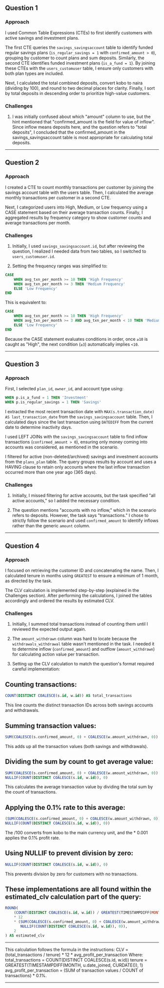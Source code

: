 ## Question 1

### Approach  
I used Common Table Expressions (CTEs) to first identify customers with active savings and investment plans.  

The first CTE queries the `savings_savingsaccount` table to identify funded regular savings plans (`is_regular_savings = 1` with `confirmed_amount > 0`), grouping by customer to count plans and sum deposits. Similarly, the second CTE identifies funded investment plans (`is_a_fund = 1`). By joining these CTEs with the `users_customuser` table, I ensure only customers with both plan types are included.  

Next, I calculated the total combined deposits, convert kobo to naira (dividing by 100), and round to two decimal places for clarity. Finally, I sort by total deposits in descending order to prioritize high-value customers.  

### Challenges  
1. I was initially confused about which "amount" column to use, but the hint mentioned that "confirmed_amount is the field for value of inflow". Since inflow means deposits here, and the question refers to "total deposits", I concluded that the confirmed_amount in the savings_savingsaccount table is most appropriate for calculating total deposits.

---

## Question 2

### Approach  
I created a CTE to count monthly transactions per customer by joining the savings account table with the users table. Then, I calculated the average monthly transactions per customer in a second CTE.  

Next, I categorized users into High, Medium, or Low frequency using a CASE statement based on their average transaction counts. Finally, I aggregated results by frequency category to show customer counts and average transactions per month.  

### Challenges  
1. Initially, I used `savings_savingsaccount.id`, but after reviewing the question, I realized I needed data from two tables, so I switched to `users_customuser.id`.  

2. Setting the frequency ranges was simplified to:  
```sql
CASE
    WHEN avg_txn_per_month >= 10 THEN 'High Frequency'
    WHEN avg_txn_per_month >= 3 THEN 'Medium Frequency'
    ELSE 'Low Frequency'
END
```  
This is equivalent to:  
```sql
CASE
    WHEN avg_txn_per_month >= 10 THEN 'High Frequency'
    WHEN avg_txn_per_month >= 3 AND avg_txn_per_month < 10 THEN 'Medium Frequency'
    ELSE 'Low Frequency'
END
```  
Because the CASE statement evaluates conditions in order, once `≥10` is caught as "High", the next condition (`≥3`) automatically implies `<10`.

---

## Question 3

### Approach  
First, I selected `plan_id`, `owner_id`, and account type using:  
```sql
WHEN p.is_a_fund = 1 THEN 'Investment' 
WHEN p.is_regular_savings = 1 THEN 'Savings'
```  

I extracted the most recent transaction date with `MAX(s.transaction_date) AS last_transaction_date` from the `savings_savingsaccount` table. Then, I calculated days since the last transaction using `DATEDIFF` from the current date to determine inactivity days.  

I used LEFT JOINs with the `savings_savingsaccount` table to find inflow transactions (`confirmed_amount > 0`), ensuring only money coming into accounts was considered, as mentioned in the scenario.  

I filtered for active (non-deleted/archived) savings and investment accounts from the `plans_plan` table. The query groups results by account and uses a HAVING clause to retain only accounts where the last inflow transaction occurred more than one year ago (365 days).  

### Challenges  
1. Initially, I missed filtering for active accounts, but the task specified "all active accounts," so I added the necessary condition.  

2. The question mentions "accounts with no inflow," which in the scenario refers to deposits. However, the task says "transactions." I chose to strictly follow the scenario and used `confirmed_amount` to identify inflows rather than the generic `amount` column.

---

## Question 4

### Approach  
I focused on retrieving the customer ID and concatenating the name. Then, I calculated tenure in months using `GREATEST` to ensure a minimum of 1 month, as directed by the task.  

The CLV calculation is implemented step-by-step (explained in the Challenges section). After performing the calculations, I joined the tables accordingly and ordered the results by estimated CLV.  

### Challenges  
1. Initially, I summed total transactions instead of counting them until I reviewed the expected output again.  

2. The `amount_withdrawn` column was hard to locate because the `withdrawals_withdrawal` table wasn't mentioned in the task. I needed it to determine inflow (`confirmed_amount`) and outflow (`amount_withdrawn`) for calculating action value per transaction.  

3. Setting up the CLV calculation to match the question's format required careful implementation:  

## Counting transactions:

```sql
COUNT(DISTINCT COALESCE(s.id, w.id)) AS total_transactions
```
This line counts the distinct transaction IDs across both savings accounts and withdrawals.

## Summing transaction values:

```sql
SUM(COALESCE(s.confirmed_amount, 0) + COALESCE(w.amount_withdrawn, 0))
``` 
This adds up all the transaction values (both savings and withdrawals).


## Dividing the sum by count to get average value:

```sql
SUM(COALESCE(s.confirmed_amount, 0) + COALESCE(w.amount_withdrawn, 0)) / 
NULLIF(COUNT(DISTINCT COALESCE(s.id, w.id)), 0)
```
This calculates the average transaction value by dividing the total sum by the count of transactions.

## Applying the 0.1% rate to this average:

```sql
(SUM(COALESCE(s.confirmed_amount, 0) + COALESCE(w.amount_withdrawn, 0)) / 100 * 0.001 / 
NULLIF(COUNT(DISTINCT COALESCE(s.id, w.id)), 0))
```
The /100 converts from kobo to the main currency unit, and the * 0.001 applies the 0.1% profit rate.

## Using NULLIF to prevent division by zero:

```sql
NULLIF(COUNT(DISTINCT COALESCE(s.id, w.id)), 0)
```
This prevents division by zero for customers with no transactions.


## These implementations are all found within the estimated_clv calculation part of the query:
```sql
ROUND(
    (COUNT(DISTINCT COALESCE(s.id, w.id)) / GREATEST(TIMESTAMPDIFF(MONTH, u.date_joined, CURDATE()), 1)) 
    * 12 
    * (SUM(COALESCE(s.confirmed_amount, 0) + COALESCE(w.amount_withdrawn, 0)) / 100 * 0.001 / 
       NULLIF(COUNT(DISTINCT COALESCE(s.id, w.id)), 0)),
    2
) AS estimated_clv
```
--- 
This calculation follows the formula in the instructions:
CLV = (total_transactions / tenure) * 12 * avg_profit_per_transaction
Where:
total_transactions = COUNT(DISTINCT COALESCE(s.id, w.id))
tenure = GREATEST(TIMESTAMPDIFF(MONTH, u.date_joined, CURDATE()), 1)
avg_profit_per_transaction = (SUM of transaction values / COUNT of transactions) * 0.1%.

--- 
